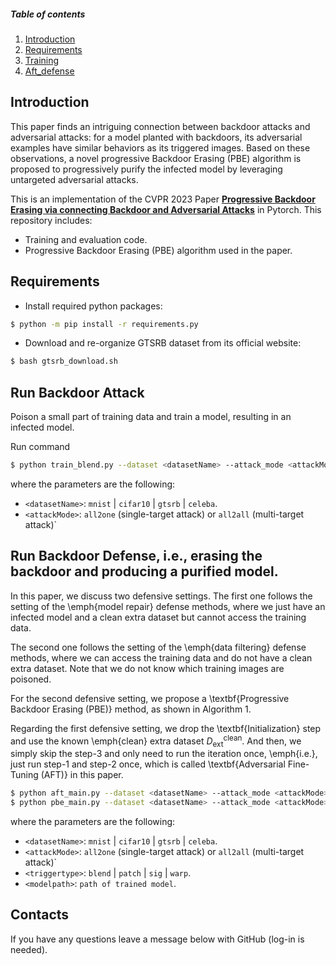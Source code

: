 ##### Table of contents
1. [Introduction](#Introduction)
2. [Requirements](#Requirements)
3. [Training](#Training)
4. [Aft_defense](#Aft_defense)


## Introduction


This paper finds an intriguing connection between backdoor attacks and adversarial attacks: for a model planted with backdoors,
its adversarial examples have similar behaviors as its triggered images. Based on these observations, a novel progressive Backdoor Erasing (PBE) algorithm is proposed to
progressively purify the infected model by leveraging untargeted adversarial attacks.

This is an implementation of the CVPR 2023 Paper **[Progressive Backdoor Erasing via connecting Backdoor and Adversarial Attacks](https://arxiv.org/abs/2202.06312)** in Pytorch. This repository includes:
- Training and evaluation code.
- Progressive Backdoor Erasing (PBE) algorithm used in the paper.


## Requirements
- Install required python packages:
```bash
$ python -m pip install -r requirements.py
```

- Download and re-organize GTSRB dataset from its official website:
```bash
$ bash gtsrb_download.sh
```

## Run Backdoor Attack
Poison a small part of training data and train a model, resulting in an infected model.

Run command 
```bash
$ python train_blend.py --dataset <datasetName> --attack_mode <attackMode>
```
where the parameters are the following:
- `<datasetName>`: `mnist` | `cifar10` | `gtsrb` | `celeba`.
- `<attackMode>`: `all2one` (single-target attack) or `all2all` (multi-target attack)`


## Run Backdoor Defense, i.e., erasing the backdoor and producing a purified model.
In this paper, we discuss two defensive settings. The first one follows the setting of the \emph{model repair} defense methods, where we just have an infected model and a clean extra dataset but cannot access the training data.

The second one follows the setting of the \emph{data filtering} defense methods, where we can access the training data and do not have a clean extra dataset. Note that we do not know which training images are poisoned. 

For the second defensive setting, we propose a \textbf{Progressive Backdoor Erasing (PBE)} method, as shown in Algorithm 1. 

Regarding the first defensive setting, we drop the \textbf{Initialization} step and use the known \emph{clean} extra dataset $D^{\mathrm{clean}}_{\mathrm{ext}}$. And then, we simply skip the step-3 and only need to run the iteration once, \emph{i.e.}, just run step-1 and step-2 once, which is called \textbf{Adversarial Fine-Tuning (AFT)} in this paper.

```bash
$ python aft_main.py --dataset <datasetName> --attack_mode <attackMode> --trigger_type <triggertype> --model_path <modelpath> (with clean data)
$ python pbe_main.py --dataset <datasetName> --attack_mode <attackMode> --trigger_type <triggertype> --model_path <modelpath> (without clean data)
```
where the parameters are the following:
- `<datasetName>`: `mnist` | `cifar10` | `gtsrb` | `celeba`.
- `<attackMode>`: `all2one` (single-target attack) or `all2all` (multi-target attack)`
- `<triggertype>`: `blend` | `patch` | `sig` | `warp`.
- `<modelpath>`: `path of trained model`.


## Contacts

If you have any questions leave a message below with GitHub (log-in is needed).


